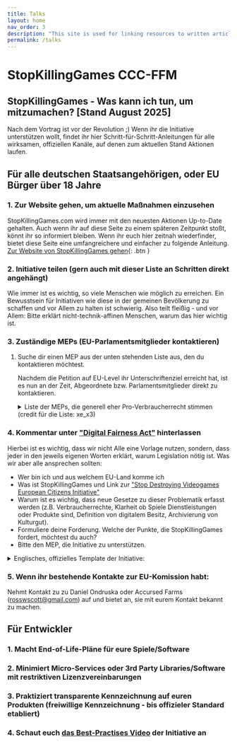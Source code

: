 ```yaml
---
title: Talks
layout: home
nav_order: 3
description: "This site is used for linking resources to written articles or published tutorials as well as providing downloads for code snippets and projects."
permalink: /talks
---
```


# StopKillingGames CCC-FFM
## StopKillingGames - Was kann ich tun, um mitzumachen? [Stand August 2025]
Nach dem Vortrag ist vor der Revolution ;) Wenn ihr die Initiative unterstützen wollt, findet ihr hier Schritt-für-Schritt-Anleitungen für alle wirksamen, offiziellen Kanäle, auf denen zum aktuellen Stand Aktionen laufen.

## Für alle deutschen Staatsangehörigen, oder EU Bürger über 18 Jahre
### 1. Zur Website gehen, um aktuelle Maßnahmen einzusehen
StopKillingGames.com wird immer mit den neuesten Aktionen Up-to-Date gehalten. Auch wenn ihr auf diese Seite zu einem späteren Zeitpunkt stoßt, könnt ihr so informiert bleiben.
Wenn ihr euch hier zeitnah wiederfinder, bietet diese Seite eine umfangreichere und einfacher zu folgende Anleitung.
[Zur Website von StopKillingGames gehen](https://stopkillinggames.com){: .btn }

### 2. Initiative teilen (gern auch mit dieser Liste an Schritten direkt angehängt)
Wie immer ist es wichtig, so viele Menschen wie möglich zu erreichen. Ein Bewusstsein für Initiativen wie diese in der gemeinen Bevölkerung zu schaffen und vor Allem zu halten ist schwierig. Also teilt fleißig - und vor Allem: Bitte erklärt nicht-technik-affinen Menschen, warum das hier wichtig ist.

### 3. Zuständige MEPs (EU-Parlamentsmitglieder kontaktieren)
1. Suche dir einen MEP aus der unten stehenden Liste aus, den du kontaktieren möchtest.
   
   Nachdem die Petition auf EU-Level ihr Unterschriftenziel erreicht hat, ist es nun an der Zeit, Abgeordnete bzw. Parlamentsmitglieder direkt zu kontaktieren. 
	<details>
  	<summary>Liste der MEPs, die generell eher Pro-Verbraucherrecht stimmen (credit für die Liste: xe_x3)</summary>
		Engin EROGLU – Freie Wähler (Germany) – engin.eroglu@europarl.europa.eu </br>
		Sebastian EVERDING – Partei Mensch Umwelt Tierschutz (Germany) – sebastian.everding@europarl.europa.eu </br>
		Ruth FIRMENICH – Bündnis Sahra Wagenknecht – Vernunft und Gerechtigkeit (Germany) – ruth.firmenich@europarl.europa.eu </br>
		Daniel FREUND – Bündnis 90/Die Grünen (Germany) – daniel.freund@europarl.europa.eu </br>
		Alexandra GEESE – Bündnis 90/Die Grünen (Germany) – alexandra.geese@europarl.europa.eu </br>
		Thomas GEISEL – Bündnis Sahra Wagenknecht – Vernunft und Gerechtigkeit (Germany) – thomas.geisel@europarl.europa.eu </br>
		Niels GEUKING – Familien-Partei Deutschlands (Germany) – niels.geuking@europarl.europa.eu </br>
		Andreas GLÜCK – Freie Demokratische Partei (Germany) – andreas.glueck@europarl.europa.eu </br>
		Svenja HAHN – Freie Demokratische Partei (Germany) – svenja.hahn@europarl.europa.eu </br>
		Martin HÄUSLING – Bündnis 90/Die Grünen (Germany) – martin.haeusling@europarl.europa.eu </br>
		Moritz KÖRNER – Freie Demokratische Partei (Germany) – moritz.koerner@europarl.europa.eu </br>
		Sergey LAGODINSKY – Bündnis 90/Die Grünen (Germany) – sergey.lagodinsky@europarl.europa.eu </br>
		Katrin LANGENSIEPEN – Bündnis 90/Die Grünen (Germany) – katrin.langensiepen@europarl.europa.eu </br>
		Erik MARQUARDT – Bündnis 90/Die Grünen (Germany) – erik.marquardt@europarl.europa.eu </br>
		Hannah NEUMANN – Bündnis 90/Die Grünen (Germany) – hannah.neumann@europarl.europa.eu </br>
		Jutta PAULUS – Bündnis 90/Die Grünen (Germany) – jutta.paulus@europarl.europa.eu </br>
		Carola RACKETE – Independent (Germany) – carola.rackete@europarl.europa.eu </br>
		Terry REINTKE – Bündnis 90/Die Grünen (Germany) – terry.reintke@europarl.europa.eu </br>
		René REPASI – Sozialdemokratische Partei Deutschlands (Germany) – rene.repasi@europarl.europa.eu </br>
		Sabrina REPP – Sozialdemokratische Partei Deutschlands (Germany) – sabrina.repp@europarl.europa.eu </br>
		Nela RIEHL – Volt (Germany) – nela.riehl@europarl.europa.eu </br>
		Manuela RIPA – Ökologisch-Demokratische Partei (Germany) – manuela.ripa@europarl.europa.eu </br>
		Lukas SIEPER – Partei des Fortschritts (Germany) – lukas.sieper@europarl.europa.eu </br>
		Christine SINGER – Freie Wähler (Germany) – christine.singer@europarl.europa.eu </br>
		Martin SONNEBORN – Die PARTEI (Germany) – martin.sonneborn@europarl.europa.eu </br>
		Marie-Agnes STRACK-ZIMMERMANN – Freie Demokratische Partei (Germany) – marie-agnes.strack-zimmermann@europarl.europa.eu </br>
		Joachim STREIT – Freie Wähler (Germany) – joachim.streit@europarl.europa.eu </br>
		Kai TEGETHOFF – Volt (Germany) – kai.tegethoff@europarl.europa.eu </br>
		Michael VON DER SCHULENBURG – Bündnis Sahra Wagenknecht – Vernunft und Gerechtigkeit (Germany) – michael.vonderschulenburg@europarl.europa.eu </br>
		Jan-Peter WARNKE – Bündnis Sahra Wagenknecht – Vernunft und Gerechtigkeit (Germany) – jan-peter.warnke@europarl.europa.eu </br>
		Sibylle BERG – Die PARTEI (Germany) – sibylle.berg@europarl.europa.eu </br>
		Michael BLOSS – Bündnis 90/Die Grünen (Germany) – michael.bloss@europarl.europa.eu </br>
		Damian BOESELAGER – Volt (Germany) – damian.boeselager@europarl.europa.eu </br>
		Anna CAVAZZINI – Bündnis 90/Die Grünen (Germany) – anna.cavazzini@europarl.europa.eu </br>
		Vivien COSTANZO – Sozialdemokratische Partei Deutschlands (Germany) – vivien.costanzo@europarl.europa.eu </br>
		Tobias CREMER – Sozialdemokratische Partei Deutschlands (Germany) – tobias.cremer@europarl.europa.eu </br>
		Fabio DE MASI – Bündnis Sahra Wagenknecht – Vernunft und Gerechtigkeit (Germany) – fabio.demasi@europarl.europa.eu </br>
		Özlem DEMIREL – DIE LINKE. (Germany) – oezlem.demirel@europarl.europa.eu </br>
		Rasmus ANDRESEN – Bündnis 90/Die Grünen (Germany) – rasmus.andresen@europarl.europa.eu </br>
		Martin SCHIRDEWAN – DIE LINKE. (Germany) – martin.schirdewan@europarl.europa.eu </br>
		Friedrich PÜRNER – Independent (Germany) – friedrich.puerner@europarl.europa.eu </br>
	</details>

### 4. Kommentar unter ["Digital Fairness Act"](https://ec.europa.eu/info/law/better-regulation/have-your-say/initiatives/14622-Digital-Fairness-Act_de) hinterlassen
Hierbei ist es wichtig, dass wir nicht Alle eine Vorlage nutzen, sondern, dass jeder in den jeweils eigenen Worten erklärt, warum Legislation nötig ist.
Was wir aber alle ansprechen sollten:
- Wer bin ich und aus welchem EU-Land komme ich
- Was ist StopKillingGames und Link zur ["Stop Destroying Videogames European Citizens Initiative"](https://citizens-initiative.europa.eu/initiatives/details/2024/000007_de)
- Warum ist es wichtig, dass neue Gesetze zu dieser Problematik erfasst werden (z.B. Verbraucherrechte, Klarheit ob Spiele Dienstleistungen oder Produkte sind, Definition von digitalem Besitz, Archivierung von Kulturgut).
- Formuliere deine Forderung. Welche der Punkte, die StopKillingGames fordert, möchtest du auch?
- Bitte den MEP, die Initiative zu unterstützen.
<details>
  	<summary>Englisches, offizielles Template der Initiative:</summary>
	
	Subject: [Express how the support of the MEP is needed.]

	Dear Honourable [Name of MEP],

	[Introduce yourself with a name and indicate your home country.]

	[Introduce the Stop Destroying Videogames European Citizens Initiative. Mention the Stop Killing Games movement and its significance within the European Union as a popular consumer rights and cultural heritage protection issue. Talk about how the Initiative has reached 1.4+ million signatures and asks European institutions to look into the practice of video game publishers destroying something that they sold to their customer without any recourse, and its basis in anti-consumer stipulations within their Terms Of Service and End-User License Agreements.]

	[Talk about how the video game industry is a 170 billion Euro enterprise and how their practices regarding planned obsolescence are contrary to several EU Treaties, Directives, and Charters. Mention how this is outlined on the Initiative webpage. Go into greater detail about the main issues, which are: the willful withdrawal of sold products and the denial of ownership rights by the seller without recourse, the disproportionate disadvantage for the consumer / customer, and the destruction of cultural heritage. Then, talk about how the Initiative therefore seeks to prevent the remote disabling of video games by publishers who fail to provide reasonable means for continual function.]

	[Make a statement on how the Initiative is calling for new legal requirements that publishers who sell / license video games or related features and assets to consumers in the European Union must leave said products in a functional (playable) state. Clarify that the initiative does *not* seek to acquire ownership of said video games, nor their associated intellectual rights or monetization rights, and neither does it expect the publisher to provide online resources for said product once they discontinue active support - so long as it is left in a reasonably functional state. Mention how solutions for this problem exist, but do not get technical. Provide examples - Owlcat, Running With Scissors, GoG, Gran Turismo Sport, Knockout City, etc.]

	[Ask for the MEP's support of the initiative in EU institutions. Mention how the Initiative has garnered the support of several European Parliament parties and politicians - as well as major game developers / publishers.]

	[Note that further queries may be taken to ECI representatives, who can be contacted via email. Contact details are on the Initiative page that you will list below in your email.]

	Initiative page:
	https://citizens-initiative.europa.eu/initiatives/details/2024/000007_en
	FAQ: https://www.stopkillinggames.com/faq

	[Thank the MEP for their time.]

	Best regards,
	[Your Full Name]
	[Additional Information Optional]
 </details>
 	
### 5. Wenn ihr bestehende Kontakte zur EU-Komission habt:
Nehmt Kontakt zu zu Daniel Ondruska oder Accursed Farms (rosswscott@gmail.com) auf und bietet an, sie mit eurem Kontakt bekannt zu machen.

## Für Entwickler
### 1. Macht End-of-Life-Pläne für eure Spiele/Software
### 2. Minimiert Micro-Services oder 3rd Party Libraries/Software mit restriktiven Lizenzvereinbarungen
### 3. Praktiziert transparente Kennzeichnung auf euren Produkten (freiwillige Kennzeichnung - bis offizieler Standard etabliert)
### 4. Schaut euch [das Best-Practises Video](https://www.youtube.com/watch?v=qXy9GlKgrlM) der Initiative an


